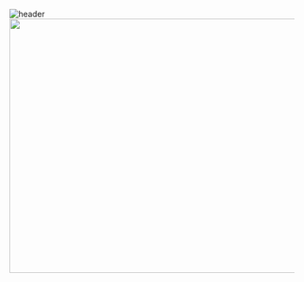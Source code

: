 ![header](https://capsule-render.vercel.app/api?type=Transparent&animation=twinkling&text=(～﹃～)~z%20%20Z&fontColor=E3E3E3)
<a href="https://www.gitanimals.org/en_US?utm_medium=image&utm_source=dlwjdals910&utm_content=farm">
<img
  src="https://render.gitanimals.org/farms/dlwjdals910"
  width="900"
  height="450"
/>
</a>
